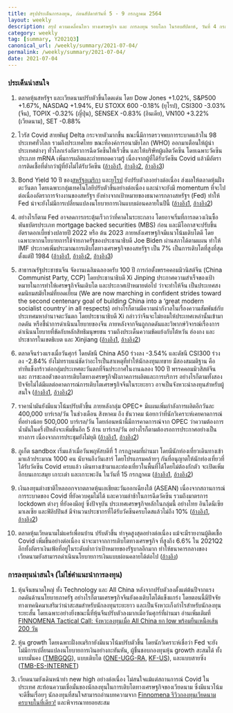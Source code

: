 ```yaml
---
title: สรุปประเด็นการลงทุน, ก่อนสัปดาห์วันที่ 5 - 9 กรกฎาคม 2564
layout: weekly
description: สรุป ความเคลื่อนไหว ทางเศรษฐกิจ และ การลงทุน รอบโลก ในรอบสัปดาห์, วันที่ 4 กรกฎาคม 2564
category: weekly
tag: [summary, Y2021Q3]
canonical_url: /weekly/summary/2021-07-04/
permalink: /weekly/summary/2021-07-04/
date: 2021-07-04
---
```


### ประเด็นน่าสนใจ

1. ตลาดหุ้นสหรัฐฯ และเวียดนามปรับตัวขึ้นโดดเด่น โดย Dow Jones +1.02%, S&P500 +1.67%, NASDAQ +1.94%, EU STOXX 600 -0.18% (ยุโรป), CSI300 -3.03% (จีน), TOPIX -0.32% (ญี่ปุ่น), SENSEX -0.83% (อินเดีย), VN100 +3.22% (เวียดนาม), SET -0.88%

2. ไวรัส Covid สายพันธู๋ Delta กระจายตัวมากขึ้น ขณะนี้มีการตรวจพบการระบาดแล้วใน 98 ประเทศทั่วโลก รวมถึงประเทศไทย ขณะที่องค์การอนามัยโลก (WHO) ออกมาเตือนให้ผู้นำประเทศต่างๆ ทั่วโลกเร่งอัตราการฉีดวัคซีนให้เร็วขึ้น และให้บริษัทผู้ผลิตวัคซีน โดยเฉพาะวัคซีนประเภท mRNA เพิ่มการผลิตและถ่ายทอดความรู้  เนื่องจากผู้ที่ได้รับวัคซีน Covid แล้วมีอัตราการติดเชื้อที่ต่ำกว่าผู้ที่ยังไม่ได้รับวัคซีน ([อ้างอิง1](https://news.un.org/en/story/2021/07/1095252), [อ้างอิง2](https://www.marketwatch.com/story/rising-covid-19-cases-in-california-highlight-risks-of-delta-variant-as-who-head-warns-world-in-dangerous-period-of-pandemic-11625237936), 
[อ้างอิง3](https://www.bangkokpost.com/thailand/general/2140051/delta-strain-to-dominate-in-the-capital)) 

3. Bond Yield 10 ปี ของ[สหรัฐอเมริกา](https://www.cnbc.com/quotes/US10Y) และ[ยุโรป](https://ycharts.com/indicators/10year_eurozone_central_government_bond_par_yield_curve) ยังปรับตัวลงอย่างต่อเนื่อง ส่งผลให้ตลาดหุ้นฝั่งตะวันตก โดยเฉพาะกลุ่มเทคโนโลยีปรับตัวขึ้นอย่างต่อเนื่อง และน่าจะยังมี momentum ที่จะไปต่อเนื่องอัตราการจ้างงานของสหรัฐฯ ยังห่างจากเป้าหมายของธนาคารกลางสหรัฐฯ (Fed) ทำให้ Fed น่าจะยังไม่มีการเปลี่ยนแปลงนโยบายการเงินแบบผ่อนคลายในปีนี้
([อ้างอิง1](https://l.facebook.com/l.php?u=https%3A%2F%2Fwww.investing.com%2Fnews%2Fstock-market-news%2Fsp-500-nasdaq-keep-record-run-going-as-tech-rides-falling-yields-2549180%3Ffbclid%3DIwAR3BcTWjqe5MoPJXFLl4Lzmkk0vj3fuHy59FMIUsVkIRdMK6OwgdoluNrfI&h=AT2FoXjpNUH-5RVXEzjbjqyIXp7lUL1mcQXM-YNU0Vvg33J4ohgy1ULKoeeQIi0Vu1cTA82pPUmjOylMfqk67-hSrJn2VnPh2T6Nq1xUpiMaCUT31T8-RA-cRw&__tn__=H-R&c[0]=AT0Y9mxkKFCWtkVba2r9A9OIFpYSCLQgZ07DBUCr0jQBL29XwbNV9H8mLPd0EtpkLhM-v8YkyD1xhcyR7-XWDcU3putX8Vy6r71uQ0S7WKx5o_HhmjMhoH_2km5IhMzeFqJMqm530PRf8fzPdyREC9Avq_A), [อ้างอิง2](
https://l.facebook.com/l.php?u=https%3A%2F%2Fwww.investing.com%2Fnews%2Feconomy%2Fsp-futures-at-record-high-ahead-of-nonfarm-payrolls-data-2548625%3Ffbclid%3DIwAR2lEmie8QD9t_HDHM62DeKVZ_BekVepN4n63_tj_icK7vQQQ9LLOkBxFUM&h=AT3p8ZhsnTEYha6noLYmL8wt_HhAVNspWp0WZb0FE26vhS93nV6EgXe5ZEwMuA-0dapEngUVnqA4i_Pmg6C6juaGR1Nz42ip4yU_ymzi8UM9bIbqgFFVUsZfjw&__tn__=%2CmH-R&c[0]=AT3kPDsyLfWSGM-lm6ySkz2DnibdBu61bDU2jce_oOwpb5POLeWuqvIJcUJk97zYBBkav8AXx-chiCycBbJXPDUXlFZceKcVQPVz0y0H9DvAxl05rSMSsaCc8gi25Uc6D_vQXwTPcuIkF4Xw7IA8yJe3iH0)) 

4. อย่างไรก็ตาม Fed อาจลดการกระตุ้นเร็วกว่าที่คาดในระยะกลาง โดยอาจเริ่มที่การลดวงเงินซื้อพันธบัตรประเภท mortgage backed securities (MBS) ก่อน และมีโอกาสจะปรับขึ้นอัตราดอกเบี้ยช่วงปลายปี 2022 หรือ ต้น 2023 ภายหลังเศรษฐกิจมีแนวโน้มเติบโตดี โดยเฉพาะหากนโยบายการใช้จ่ายภาครัฐของประธานาธิบดี Joe Biden ผ่านสภาได้ตามแผน ทำให้ IMF ประกาศเพิ่มประมาณการเติบโตทางเศรษฐกิจของสหรัฐฯ เป็น 7% เป็นการเติบโตที่สูงที่สุดตั้งแต่ปี 1984 
([อ้างอิง1](https://www.facebook.com/FundGoRound/posts/781138925932779), 
[อ้างอิง2](https://www.reuters.com/business/imf-raises-us-2021-growth-forecast-7-fastest-pace-generation-2021-07-01/),
[อ้างอิง3](https://www.imf.org/en/News/Articles/2021/07/01/mcs070121-united-states-of-america-concluding-statement-of-the-2021-article-iv-mission)) 


5. สาธารณรัฐประชาชนจีน จัดงานเฉลิมฉลองครับ 100 ปี การก่อตั้งพรรคคอมมิวนิสต์จีน (China Communist Party, CCP) โดยประธานาธิบดี Xi Jinping ประกาศความสำเร็จของเป้าหมายในการทำให้เศรษฐกิจจีนเติบโต และประกาศเป้าหมายต่อไป ว่าจะทำให้จีน เป็นประเทศสงคมนิยมสมัยใหม่ที่ยอดเยี่ยม (We are now marching in confident strides toward the second centenary goal of building China into a ‘great modern socialist country’ in all respects) อย่างไรก็ตามมีความน่ากังวลในเรื่องความสัมพันธ์กับประเทศมหาอำนาจตะวันตก โดยประธานาธิบดี Xi กล่าวว่าจีนจะไม่ยอมให้ประเทศเหล่านั้นเข้ามากดดัน หรือชี้นำการดำเนินนโยบายของจีน ภายหลังจากจีนถูกกดดันและวิพากษ์วิจารณ์เรื่องการดำเนินนโยบายที่ขัดกับหลักสิทธิมนุษยชน รวมถึงประเด็นความขัดแย้งกับไต้หวัน ฮ่องกง และประชากรในเขตธิเบต และ Xinjiang 
([อ้างอิง1](https://time.com/6077358/china-communist-party-centenary-xi-jinping/), 
[อ้างอิง2](https://www.bbc.com/news/world-asia-china-57648236)) 

6. ตลาดจีนร่วงแรงเมื่อวันศุกร์ โดยดัชนี China A50 ร่วงลง -3.54% และดัชนี CSI300 ร่วงลง -2.84% ยังไม่ทราบแน่ชัดว่าอะไรเป็นสาเหตุที่ทำให้นักลงทุนเทขาย มีสองสมมติฐาน คือ ท่าทีแข็งกร้าวต่อกลุ่มประเทศตะวันตกที่จีนประกาศในงานฉลอง 100 ปี พรรคคอมมิวสิสต์จีน และ การชะลอตัวของการเติบโตทางเศรษฐกิจฝั่งภาคการผลิตและการบริการ อย่างไรก็ตามทั้งสองปัจจัยไม่ได้มีผลต่อคาดการณ์การเติบโตเศรษฐกิจจีนในระยะยาว อาจเป็นจังหวะน่าลงทุนสำหรับผู้สนใจ
([อ้างอิง1](https://www.finnomena.com/finnomena-ic/market-alert-china-anniversary/), 
[อ้างอิง2](https://www.scmp.com/business/markets/article/3139392/china-stocks-slip-small-cap-losses-communist-party-celebrates-its)) 

7. ราคาน้ำมันยังมีแนวโน้มปรับตัวขึ้น ภายหลังกลุ่ม OPEC+ มีแผนเพิ่มกำลังการผลิตอีกวันละ 400,000 บาร์เรล/วัน ในช่วงเดือน สิงหาคม ถึง ธันวาคม น้อยกว่าที่นักวิเคราะห์เคยคาดการณ์ที่อย่างน้อย 500,000 บาร์เรล/วัน โดยก่อนหน้านี้มีการคาดการณ์จาก OPEC ว่าความต้องการน้ำมันในครึ่งปีหลังจะเพิ่มขึ้นอีก 5 ล้าน บาร์เรล/วัน อย่างไรก็ตามต้องรอการประกาศอย่างเป็นทางการ เนื่องจากการประชุมยังไม่ยุติ
([อ้างอิง1](https://www.cnbc.com/2021/06/30/oil-prices-could-skyrocket-if-opec-fails-in-pledge-to-deliver-more-supply.html), 
[อ้างอิง2](https://l.facebook.com/l.php?u=https%3A%2F%2Fwww.investing.com%2Fnews%2Fcommodities-news%2Foil-prices-in-6week-rally-as-opec-dillydally-stokes-hope-for-cautious-hike-2549143%3Ffbclid%3DIwAR1HWF_-Fefrfx1rhWjoHLL7BjvMSTBLm7-uhVU7L4jhJVjZ4Wd74Qoh6n4&h=AT2khT37f6JAvK36YMul8pqxLY4v3N_HD_oBqn9VjTlZLPzYp4f-IeURl-B2BzsMBmREQp0BQWXtAIQnXoq5jFjHW5X8ckwn7lqE7GOZLETRtbUgxvDXV6R21g&__tn__=%2CmH-R&c[0]=AT2ioMPeyiuypSFkgULecAQ-YwvCxaq9cEj-Z3mDtYy_8S802iJgdzbNufVBp-AxjIqK0uRlejghxdtZEdKySriImqG_h9WdE1YStXrL-74CsN8nASQUbcCq_hRb3q8oJVUSdc2zs7TkKy_9XcphApUJJYg)) 

8. ภูเก็ต sandbox เริ่มแล้วเมื่อวันพฤหัสบดีที่ 1 กรกฎาคมที่ผ่านมา โดยมีนักท่องเที่ยวเดินทางเข้ามาแล้วประมาณ 1000 คน นับจนถึงวันเสาร์ โดยโปรแกรมคล้ายๆ กันที่อนุญาตให้นักท่องเที่ยวที่ได้รับวัคซีน Covid ครบแล้ว เดินทางเข้ามาและท่องเที่ยวในพื้นที่ได้โดยไม่ต้องกักตัว จะเปิดเพิ่มอีกบนเกาะสมุย เกาะเต่า และเกาะพะงัน ในวันที่ 15 กรกฎาคม
([อ้างอิง1](https://www.bangkokpost.com/business/2142547/foreign-tourists-ok-with-phuket-sandbox), 
[อ้างอิง2](https://www.bangkokpost.com/thailand/general/2142807/phuket-sandbox-attracts-almost-1-000)) 

9. เงินลงทุนต่างชาติไหลออกจากตลาดหุ้นเอเชียตะวันออกเฉียงใต้ (ASEAN) เนื่องจากสถานการณ์การระบาดของ Covid ที่ยังควบคุมไม่ได้ และความล่าช้าในการฉีดวัคซีน รวมถึงมาตรการ lockdown ต่างๆ ที่ยังคงมีอยู่ ซึ่งปัจจุบัน ประเทศเศรษฐกิจหลักในกลุ่มนี้ อย่างไทย อินโดนีเซีย มาเลเซีย และฟิลิปปินส์ มีจำนวนประชากรที่ได้รับวัคซีนครบโดสแล้วไม่ถึง 10%
([อ้างอิง1](https://www.bangkokpost.com/business/2142371/foreign-funds-flee-southeast-asia-stocks-as-vaccine-rollout-gets-urgent), 
[อ้างอิง2](https://www.finnomena.com/taspong/news-update-02-07-2021/)) 

10. ตลาดหุ้นเวียดนามไม่แคร์เพื่อนบ้าน ปรับตัวขึ้น ทำจุดสูงสุดอย่างต่อเนื่อง แม้จะมีรายงานผู้ติดเชื้อ Covid เพิ่มขึ้นอย่างต่อเนื่อง น่าจะมาจากการเติบโตทางเศรษฐกิจ ที่สูงถึง 6.6% ใน 2021Q2 อีกทั้งอัตราเงินเฟ้อที่อยู่ในระดับต่ำกว่าเป้าหมายของรัฐบาลอีกมาก ทำให้ธนาคารกลางของเวียดนามยังสามารถดำเนินนโยบายการเงินแบบผ่อนคลายได้ต่อไป
([อ้างอิง](https://www.facebook.com/bualuangsec/photos/a.190021228276/10158408097083277/)) 


### การลงทุนน่าสนใจ (ไม่ใช่คำแนะนำการลงทุน)

1. หุ้นจีนขนาดใหญ่ ทั้ง Technology และ All China หลังจากปรับตัวลงตั้งแต่ต้นปีจากแรงกดดันด้านนโยบายภาครัฐ อย่างไรก็ตามเศรษฐกิจจีนยังคงเติบโตได้แข็งแกร่ง โดยตอนนี้มีปัจจัยทางเทคนิคมาเสริมว่าน่าสะสมสำหรับนักลงทุนระยะยาว และเป็นจังหวะเก็งกำไรสำหรับนักลงทุนระยะสั้น โดยเฉพาะอย่างยิ่งขณะนี้ที่หุ้นจีนปรับตัวลงมากเมื่อวันศุกร์ที่ผ่านมา
อ่านเพิ่มเติมที่ [FINNOMENA Tactical Call: จังหวะลงทุนเมื่อ All China ยก low พร้อมยืนเหนือเส้น 200 วัน](https://www.finnomena.com/finnomena-ic/tactical-call-china-opp/) 

2. หุ้น growth โดยเฉพาะฝั่งอเมริกายังมีแนวโน้มปรับตัวขึ้น โดยนักวิเคราะห์เชื่อว่า Fed จะยังไม่มีการเปลี่ยนแปลงนโยบายการเงินอย่างกะทันหัน, ผู้ชื่นชอบกองทุนหุ้น growth สะสมได้ ทั้งแบบมั่นคง ([TMBGQG](https://www.finnomena.com/fund/TMBGQG)), แบบเติบโต ([ONE-UGG-RA](https://www.finnomena.com/fund/ONE-UGG-RA), [KF-US](https://www.finnomena.com/fund/KF-US)), และแบบสายซิ่ง ([TMB-ES-INTERNET](https://www.finnomena.com/fund/TMB-ES-INTERNET))

3. เวียดนามยังเดินหน้าทำ new high อย่างต่อเนื่อง ไม่สนใจแม้แต่สถานการณ์ Covid ในประเทศ สะท้อนความเชื่อมั่นของนักลงทุนในการเติบโตทางเศรษฐกิจของเวียดนาม ซึ่งมีแนวโน้มจะดีขึ้นเรื่อยๆ นักลงทุนที่สนใจสามารถอ่านบทความจาก [Finnomena รีวิวกองทุนเวียดนาม ครบจบในที่เดียว!](https://www.finnomena.com/planet46/vietnam-funds-review/) และพิจารณาทยอยสะสม
